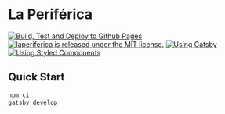 # La Periférica

[![Build, Test and Deploy to Github Pages](https://github.com/laperiferica/website/workflows/Build,%20Test%20and%20Deploy%20to%20Github%20Pages/badge.svg)](https://github.com/laperiferica/website/actions?query=workflow%3A%22Build%2C+Test+and+Deploy+to+Github+Pages%22)
[![laperiferica is released under the MIT license.](https://img.shields.io/badge/license-MIT-blue.svg)](https://github.com/laperiferica/website/blob/master/LICENSE)
[![Using Gatsby](https://img.shields.io/badge/Gatsby-2.18-%23673494)](https://www.gatsbyjs.org/)
[![Using Styled Components](https://img.shields.io/badge/Styled%20Components-5.0-yellow)](https://styled-components.com/)

## Quick Start

```sh
npm ci
gatsby develop
```

